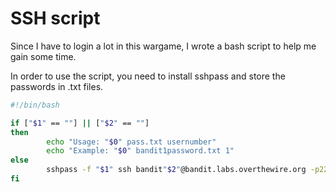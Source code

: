 # SSH script 



Since I have to login a lot in this wargame, I wrote a bash script to help me gain some time.

In order to use the script, you need to install sshpass and store the passwords in .txt files. 

```bash
#!/bin/bash

if ["$1" == ""] || ["$2" == ""]
then
		echo "Usage: "$0" pass.txt usernumber"
		echo "Example: "$0" bandit1password.txt 1"
else
		sshpass -f "$1" ssh bandit"$2"@bandit.labs.overthewire.org -p2220
fi
```

